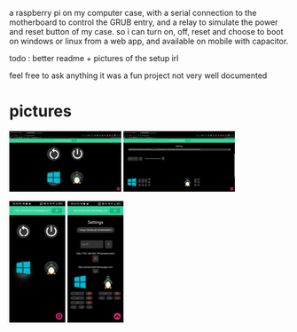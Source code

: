 a raspberry pi on my computer case, with a serial connection to the motherboard to control the GRUB entry, and a relay to simulate the power and reset button of my case.
so i can turn on, off, reset and choose to boot on windows or linux from a web app, and available on mobile with capacitor.

todo : better readme + pictures of the setup irl

feel free to ask anything it was a fun project not very well documented


# pictures
<p float="left">
  <img src="./pictures/client-web1.png" width=40%>
  <img src="./pictures/client-web2.png" width=40%>
</p>
<p float="left">
  <img src="./pictures/client-android1.png" width=20%>
  <img src="./pictures/client-android2.png" width=20%>
</p>
